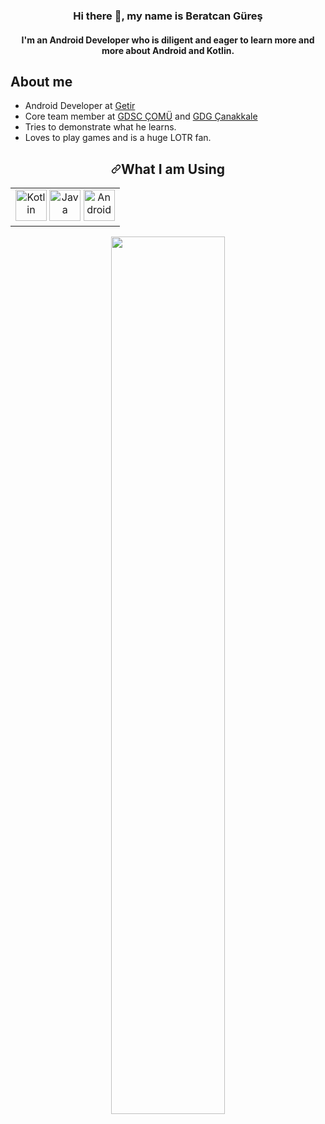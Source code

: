 <h3 align="center">Hi there 👋, my name is Beratcan Güreş</h3>

<h4 align="center"> I'm an Android Developer who is diligent and eager to learn more and more about Android and Kotlin.</h4>

## About me
- Android Developer at [Getir](https://getir.com/en/)
- Core team member at [GDSC ÇOMÜ](https://www.linkedin.com/company/gdsc-comu) and [GDG Çanakkale](https://www.linkedin.com/company/gdg-canakkale/)
- Tries to demonstrate what he learns.
- Loves to play games and is a huge LOTR fan.



<h2 align="center"><a id="user-content-my-skill-set" class="anchor" aria-hidden="true" href="#my-skill-set"><svg class="octicon octicon-link" viewBox="0 0 16 16" version="1.1" width="16" height="16" aria-hidden="true"><path fill-rule="evenodd" d="M7.775 3.275a.75.75 0 001.06 1.06l1.25-1.25a2 2 0 112.83 2.83l-2.5 2.5a2 2 0 01-2.83 0 .75.75 0 00-1.06 1.06 3.5 3.5 0 004.95 0l2.5-2.5a3.5 3.5 0 00-4.95-4.95l-1.25 1.25zm-4.69 9.64a2 2 0 010-2.83l2.5-2.5a2 2 0 012.83 0 .75.75 0 001.06-1.06 3.5 3.5 0 00-4.95 0l-2.5 2.5a3.5 3.5 0 004.95 4.95l1.25-1.25a.75.75 0 00-1.06-1.06l-1.25 1.25a2 2 0 01-2.83 0z"></path></svg></a><a id="user-content-my-skill-set" href="#my-skill-set"></a>What I am Using</h2>
<table align="center"><tbody align="center"><tr><td valign="top" align="center" width="100%">
<div align="center">  
<a target="_blank" rel="noopener noreferrer" href="https://kotlinlang.org/"><img src="https://www.vectorlogo.zone/logos/kotlinlang/kotlinlang-ar21.svg" alt="Kotlin" height="50" data-canonical-src="https://profilinator.rishav.dev/skills-assets/kotlinlang-icon.svg" style="max-width: 100%;"></a>  
<a target="_blank" rel="noopener noreferrer" href="https://www.java.com/en/"><img src="https://www.vectorlogo.zone/logos/java/java-ar21.svg" alt="Java" height="50" data-canonical-src="https://profilinator.rishav.dev/skills-assets/java-original-wordmark.svg" style="max-width: 100%;"></a>  
<a target="_blank" rel="noopener noreferrer" href="https://www.android.com/intl/en_en/"><img src="https://www.vectorlogo.zone/logos/android/android-ar21.svg" alt="Android" height="50" data-canonical-src="https://profilinator.rishav.dev/skills-assets/android-original-wordmark.svg" style="max-width: 100%;"></a>  
</div>
</td></tr></tbody></table>


<p align="center"><a href="https://www.linkedin.com/in/guresberatcan/"><img width="60%" src="https://tranetech.com/wp-content/uploads/2021/02/app-tranetech.gif" /></a></p>
 
